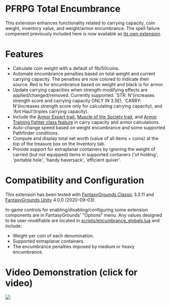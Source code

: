 # PFRPG Total Encumbrance
This extension enhances functionality related to carrying capacity, coin weight, inventory value, and weight/armor encumbrance.
The spell failure compenent previously included here is now available as [its own extension](https://github.com/bmos/FG-PFRPG-Spell-Failure).

# Features
* Calculate coin weight with a default of 1lb/50coins.
* Automate encumbrance penalties based on total weight and current carrying capacity. The penalties are now colored to indicate their source. Red is for encumbrance based on weight and black is for armor.
* Update carrying capacities when strength-modifying effects are applied/changed/removed. Currently supported: 'STR: N'(increases strength score and carrying capacity ONLY IN 3.5E), 'CARRY: N'(increases strength score only for calculating carrying capacity), and 'Ant Haul'(triples carrying capacity).
* Include the [Armor Expert trait](https://www.d20pfsrd.com/traits/combat-traits/armor-expert/), [Muscle of the Society trait](https://www.d20pfsrd.com/traits/combat-traits/muscle-of-the-society/), and [Armor Training fighter class feature](https://www.d20pfsrd.com/classes/Core-Classes/Fighter/#Armor_Training_Ex) in carry capacity and armor calculations.
* Auto-change speed based on weight encumbrance and some supported Pathfinder conditions.
* Compute and display total net worth (value of all items + coins) at the top of the treasure box on the Inventory tab.
* Provide support for extraplanar containers by ignoring the weight of carried (but not equipped) items in supported contaners ('of holding', 'portable hole', 'handy haversack', 'efficient quiver'.

# Compatibility and Configuration
This extension has been tested with [FantasyGrounds Classic](https://www.fantasygrounds.com/home/FantasyGroundsClassic.php) 3.3.11 and [FantasyGrounds Unity](https://www.fantasygrounds.com/home/FantasyGroundsUnity.php) 4.0.0 (2020-09-03).

In-game controls for enabling/disabling/configuring some extension components are in FantasyGrounds' "Options" menu.
Any values designed to be user-modifiable are located in [scripts/encumbrance_globals.lua](https://github.com/bmos/FG-PFRPG-TotalEncumbrance/blob/master/scripts/encumbrance_globals.lua) and include:
* Weight per coin of each denomination.
* Supported extraplanar containers.
* The encumbrance penalties imposed by medium or heavy encumbrance.

# Video Demonstration (click for video)
[<img src="https://i.ytimg.com/vi_webp/u4PDWxNbzTo/hqdefault.webp">](https://www.youtube.com/watch?v=u4PDWxNbzTo)
